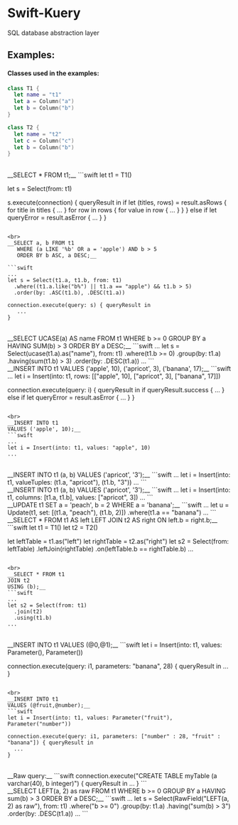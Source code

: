 # Swift-Kuery
SQL database abstraction layer

## Examples:
#### Classes used in the examples:
```swift
class T1 {
  let name = "t1"
  let a = Column("a")
  let b = Column("b")
}

class T2 {
  let name = "t2"
  let c = Column("c")
  let b = Column("b")
}
```
<br>
__SELECT * FROM t1;__
```swift
let t1 = T1()

let s = Select(from: t1)

s.execute(connection) { queryResult in
  if let (titles, rows) = result.asRows {
    for title in titles {
      ...
    }
    for row in rows {
      for value in row {
        ...
      }
    }
  }
  else if let queryError = result.asError {
    ...
  }
}
```

<br>                                                      
__SELECT a, b FROM t1      
   WHERE (a LIKE '%b' OR a = 'apple') AND b > 5  
   ORDER BY b ASC, a DESC;__

```swift
...
let s = Select(t1.a, t1.b, from: t1)
  .where((t1.a.like("b%") || t1.a == "apple") && t1.b > 5)
  .order(by: .ASC(t1.b), .DESC(t1.a))

connection.execute(query: s) { queryResult in
   ...
}
```

<br>
__SELECT UCASE(a) AS name FROM t1    
 WHERE b >= 0         
 GROUP BY a         
 HAVING SUM(b) > 3        
 ORDER BY a DESC;__
```swift
...
let s = Select(ucase(t1.a).as("name"), from: t1)
  .where(t1.b >= 0)
  .group(by: t1.a)
  .having(sum(t1.b) > 3)
  .order(by: .DESC(t1.a))
...
```

<br>
__INSERT INTO t1             
VALUES ('apple', 10), ('apricot', 3), ('banana', 17);__
```swift
...
let i = Insert(into: t1, rows: [["apple", 10], ["apricot", 3], ["banana", 17]])

connection.execute(query: i) { queryResult in
  if queryResult.success  {
    ...
  }
  else if let queryError = result.asError {
    ...
  }
}
```

<br>
__INSERT INTO t1             
VALUES ('apple', 10);__
```swift
...
let i = Insert(into: t1, values: "apple", 10)
...
```


<br>
__INSERT INTO t1 (a, b)              
VALUES ('apricot', '3');__
```swift
...
let i = Insert(into: t1, valueTuples: (t1.a, "apricot"), (t1.b, "3"))
...
```

<br>
__INSERT INTO t1 (a, b)              
VALUES ('apricot', '3');__
```swift
...
let i = Insert(into: t1, columns: [t1.a, t1.b], values: ["apricot", 3])
...
```
<br>
__UPDATE t1 SET a = 'peach', b = 2            
WHERE a = 'banana';__
```swift
...
let u = Update(t1, set: [(t1.a, "peach"), (t1.b, 2)])
  .where(t1.a == "banana")
...
```

<br>
__SELECT * FROM t1 AS left            
LEFT JOIN t2 AS right           
ON left.b = right.b;__
```swift
let t1 = T1()
let t2 = T2()

let leftTable = t1.as("left")
let rightTable = t2.as("right")
let s2 = Select(from: leftTable)
  .leftJoin(rightTable)
  .on(leftTable.b == rightTable.b)
...
```

<br>
__SELECT * FROM t1           
JOIN t2           
USING (b);__
```swift
...
let s2 = Select(from: t1)
  .join(t2)
  .using(t1.b)
...
```

<br>
__INSERT INTO t1             
VALUES (@0,@1);__
```swift
let i = Insert(into: t1, values: Parameter(), Parameter())

connection.execute(query: i1, parameters: "banana", 28) { queryResult in
  ...
}
```

<br>
__INSERT INTO t1             
VALUES (@fruit,@number);__
```swift
let i = Insert(into: t1, values: Parameter("fruit"), Parameter("number"))

connection.execute(query: i1, parameters: ["number" : 28, "fruit" : "banana"]) { queryResult in
  ...
}
```
<br>
__Raw query:__
```swift
connection.execute("CREATE TABLE myTable (a varchar(40), b integer)") {  queryResult in
  ...
}
```
<br>
__SELECT LEFT(a, 2) as raw FROM t1     
 WHERE b >= 0
 GROUP BY a         
 HAVING sum(b) > 3               
 ORDER BY a DESC;__
```swift
...
let s = Select(RawField("LEFT(a, 2) as raw"), from: t1)
  .where("b >= 0")
  .group(by: t1.a)
  .having("sum(b) > 3")
  .order(by: .DESC(t1.a))
...
```
